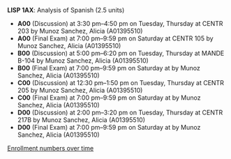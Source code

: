 **LISP 1AX**: Analysis of Spanish (2.5 units)

- **A00** (Discussion) at 3:30 pm–4:50 pm on Tuesday, Thursday at CENTR 203 by Munoz Sanchez, Alicia (A01395510)
- **A00** (Final Exam) at 7:00 pm–9:59 pm on Saturday at CENTR 105 by Munoz Sanchez, Alicia (A01395510)
- **B00** (Discussion) at 5:00 pm–6:20 pm on Tuesday, Thursday at MANDE B-104 by Munoz Sanchez, Alicia (A01395510)
- **B00** (Final Exam) at 7:00 pm–9:59 pm on Saturday at   by Munoz Sanchez, Alicia (A01395510)
- **C00** (Discussion) at 12:30 pm–1:50 pm on Tuesday, Thursday at CENTR 205 by Munoz Sanchez, Alicia (A01395510)
- **C00** (Final Exam) at 7:00 pm–9:59 pm on Saturday at   by Munoz Sanchez, Alicia (A01395510)
- **D00** (Discussion) at 2:00 pm–3:20 pm on Tuesday, Thursday at CENTR 217B by Munoz Sanchez, Alicia (A01395510)
- **D00** (Final Exam) at 7:00 pm–9:59 pm on Saturday at   by Munoz Sanchez, Alicia (A01395510)

[Enrollment numbers over time](./LISP1AX.tsv)
